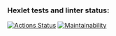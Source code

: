 ### Hexlet tests and linter status:
[![Actions Status](https://github.com/AndreyZhelezov/python-project-lvl1/workflows/hexlet-check/badge.svg)](https://github.com/AndreyZhelezov/python-project-lvl1/actions)
[![Maintainability](https://api.codeclimate.com/v1/badges/a99a88d28ad37a79dbf6/maintainability)](https://codeclimate.com/github/codeclimate/codeclimate/maintainability)
